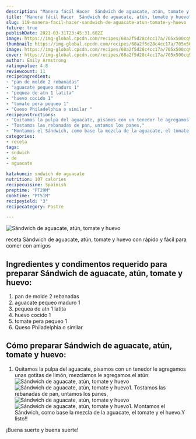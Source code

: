 ```yaml
---
description: "Manera fácil Hacer  Sándwich de aguacate, atún, tomate y huevo"
title: "Manera fácil Hacer  Sándwich de aguacate, atún, tomate y huevo"
slug: 119-manera-facil-hacer-sandwich-de-aguacate-atun-tomate-y-huevo
future: true
publishDate: 2021-03-31T23:45:31.682Z
image: https://img-global.cpcdn.com/recipes/68a2f5d28c4cc17a/705x500cq90/sandwich-de-aguacate-atun-tomate-y-huevo-foto-principal.jpg
thumbnail: https://img-global.cpcdn.com/recipes/68a2f5d28c4cc17a/705x500cq90/sandwich-de-aguacate-atun-tomate-y-huevo-foto-principal.jpg
image: https://img-global.cpcdn.com/recipes/68a2f5d28c4cc17a/705x500cq90/sandwich-de-aguacate-atun-tomate-y-huevo-foto-principal.jpg
cover: https://img-global.cpcdn.com/recipes/68a2f5d28c4cc17a/705x500cq90/sandwich-de-aguacate-atun-tomate-y-huevo-foto-principal.jpg
author: Emily Armstrong
ratingvalue: 4.8
reviewcount: 11
recipeingredient:
- "pan de molde 2 rebanadas"
- "aguacate pequeo maduro 1"
- "pequea de atn 1 latita"
- "huevo cocido 1"
- "tomate pera pequeo 1"
- "Queso Philadelphia o similar "
recipeinstructions:
- "Quitamos la pulpa del aguacate, pisamos con un tenedor le agregamos unas gotitas de limón, mezclamos le agregamos el atún."
- "Tostamos las rebanadas de pan, untamos los panes,"
- "Montamos el Sándwich, como base la mezcla de la aguacate, el tomate y el huevo.Y listo!!"
categories:
- receta
tags:
- sndwich
- de
- aguacate

katakunci: sndwich de aguacate 
nutrition: 107 calories
recipecuisine: Spainish
preptime: "PT29M"
cooktime: "PT51M"
recipeyield: "3"
recipecategory: Postre

---
```



![Sándwich de aguacate, atún, tomate y huevo](https://img-global.cpcdn.com/recipes/68a2f5d28c4cc17a/705x500cq90/sandwich-de-aguacate-atun-tomate-y-huevo-foto-principal.jpg)

receta Sándwich de aguacate, atún, tomate y huevo con rápido y fácil para comer con amigos

<!--inarticleads1-->

## Ingredientes y condimentos requerido para preparar Sándwich de aguacate, atún, tomate y huevo:

1. pan de molde 2 rebanadas
1. aguacate pequeo maduro 1
1. pequea de atn 1 latita
1. huevo cocido 1
1. tomate pera pequeo 1
1. Queso Philadelphia o similar 



<!--inarticleads2-->

## Cómo preparar Sándwich de aguacate, atún, tomate y huevo:

1. Quitamos la pulpa del aguacate, pisamos con un tenedor le agregamos unas gotitas de limón, mezclamos le agregamos el atún.
<img src="https://img-global.cpcdn.com/steps/b87fc8829f7ec41f/160x128cq70/foto-del-paso-1-de-la-receta-sandwich-de-aguacate-atun-tomate-y-huevo.jpg" alt="Sándwich de aguacate, atún, tomate y huevo"><img src="https://img-global.cpcdn.com/steps/48ee46398c4d1195/160x128cq70/foto-del-paso-1-de-la-receta-sandwich-de-aguacate-atun-tomate-y-huevo.jpg" alt="Sándwich de aguacate, atún, tomate y huevo">1. Tostamos las rebanadas de pan, untamos los panes,
<img src="https://img-global.cpcdn.com/steps/15b65302892a9e00/160x128cq70/foto-del-paso-2-de-la-receta-sandwich-de-aguacate-atun-tomate-y-huevo.jpg" alt="Sándwich de aguacate, atún, tomate y huevo"><img src="https://img-global.cpcdn.com/steps/f3634ca38c23902d/160x128cq70/foto-del-paso-2-de-la-receta-sandwich-de-aguacate-atun-tomate-y-huevo.jpg" alt="Sándwich de aguacate, atún, tomate y huevo">1. Montamos el Sándwich, como base la mezcla de la aguacate, el tomate y el huevo.Y listo!!



¡Buena suerte y buena suerte!

